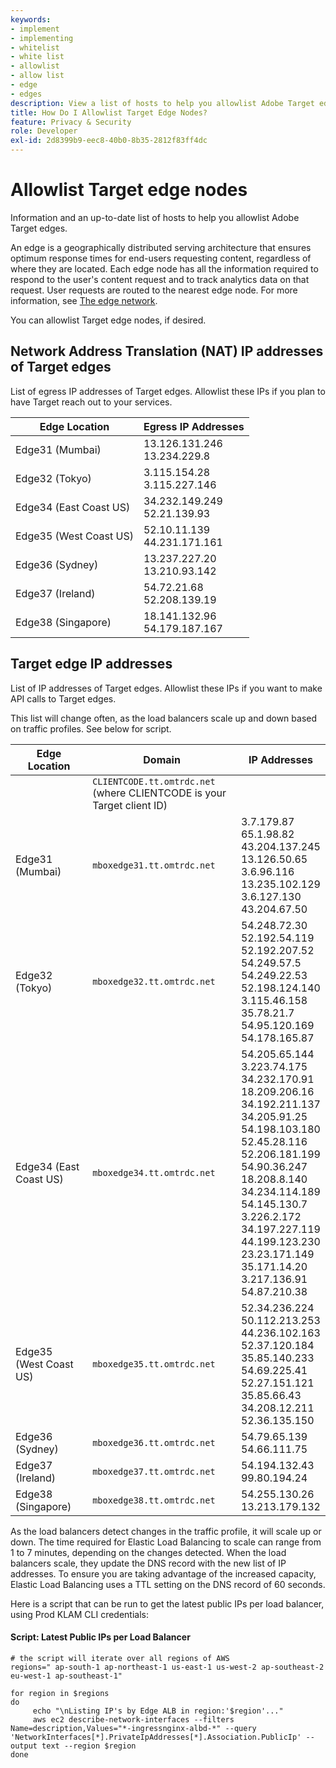 ```yaml
---
keywords:
- implement
- implementing
- whitelist
- white list
- allowlist
- allow list
- edge
- edges
description: View a list of hosts to help you allowlist Adobe Target edges (geographically distributed serving nodes that ensure optimum response times end users).
title: How Do I Allowlist Target Edge Nodes?
feature: Privacy & Security
role: Developer
exl-id: 2d8399b9-eec8-40b0-8b35-2812f83ff4dc
---
```

# Allowlist Target edge nodes

Information and an up-to-date list of hosts to help you allowlist Adobe Target edges.

An edge is a geographically distributed serving architecture that ensures optimum response times for end-users requesting content, regardless of where they are located. Each edge node has all the information required to respond to the user's content request and to track analytics data on that request. User requests are routed to the nearest edge node. For more information, see [The edge network](https://experienceleague.adobe.com/docs/target/using/introduction/how-target-works.html#concept_0AE2ED8E9DE64288A8B30FCBF1040934).

You can allowlist Target edge nodes, if desired. 

## Network Address Translation (NAT) IP addresses of Target edges

List of egress IP addresses of Target edges. Allowlist these IPs if you plan to have Target reach out to your services.

|Edge Location|Egress IP Addresses|
| --- | --- |
|Edge31 (Mumbai)|13.126.131.246<br />13.234.229.8|
|Edge32 (Tokyo)|3.115.154.28<br />3.115.227.146|
|Edge34 (East Coast US)|34.232.149.249<br />52.21.139.93|
|Edge35 (West Coast US)|52.10.11.139<br />44.231.171.161|
|Edge36 (Sydney)|13.237.227.20<br />13.210.93.142|
|Edge37 (Ireland)|54.72.21.68<br />52.208.139.19|
|Edge38 (Singapore)|18.141.132.96<br />54.179.187.167|

## Target edge IP addresses

List of IP addresses of Target edges. Allowlist these IPs if you want to make API calls to Target edges.

<InlineAlert variant="warning" slots="text" />

This list will change often, as the load balancers scale up and down based on traffic profiles. See below for script.

|Edge Location|Domain|IP Addresses|
| --- | --- | --- |
||`CLIENTCODE.tt.omtrdc.net`<br />(where CLIENTCODE is your Target client ID)||
|Edge31 (Mumbai)|`mboxedge31.tt.omtrdc.net`|3.7.179.87<br />65.1.98.82<br />43.204.137.245<br />13.126.50.65<br />3.6.96.116<br />13.235.102.129<br />3.6.127.130<br />43.204.67.50|
|Edge32 (Tokyo)|`mboxedge32.tt.omtrdc.net`|54.248.72.30<br />52.192.54.119<br />52.192.207.52<br />54.249.57.5<br />54.249.22.53<br />52.198.124.140<br />3.115.46.158<br />35.78.21.7<br />54.95.120.169<br />54.178.165.87|
|Edge34 (East Coast US)|`mboxedge34.tt.omtrdc.net`|54.205.65.144<br />3.223.74.175<br />34.232.170.91<br />18.209.206.16<br />34.192.211.137<br />34.205.91.25<br />54.198.103.180<br />52.45.28.116<br />52.206.181.199<br />54.90.36.247<br />18.208.8.140<br />34.234.114.189<br />54.145.130.7<br />3.226.2.172<br />34.197.227.119<br />44.199.123.230<br />23.23.171.149<br />35.171.14.20<br />3.217.136.91<br />54.87.210.38|
|Edge35 (West Coast US)|`mboxedge35.tt.omtrdc.net`|52.34.236.224<br />50.112.213.253<br />44.236.102.163<br />52.37.120.184<br />35.85.140.233<br />54.69.225.41<br />52.27.151.121<br />35.85.66.43<br />34.208.12.211<br />52.36.135.150|
|Edge36 (Sydney)|`mboxedge36.tt.omtrdc.net`|54.79.65.139<br />54.66.111.75|
|Edge37 (Ireland)|`mboxedge37.tt.omtrdc.net`|54.194.132.43<br />99.80.194.24|
|Edge38 (Singapore)|`mboxedge38.tt.omtrdc.net`|54.255.130.26<br />13.213.179.132|

As the load balancers detect changes in the traffic profile, it will scale up or down. The time required for Elastic Load Balancing to scale can range from 1 to 7 minutes, depending on the changes detected. When the load balancers scale, they update the DNS record with the new list of IP addresses. To ensure you are taking advantage of the increased capacity, Elastic Load Balancing uses a TTL setting on the DNS record of 60 seconds.

Here is a script that can be run to get the latest public IPs per load balancer, using Prod KLAM CLI credentials:

<CodeBlock slots="heading, code" repeat="1" languages="CURL" />

#### Script: Latest Public IPs per Load Balancer

```
# the script will iterate over all regions of AWS
regions=" ap-south-1 ap-northeast-1 us-east-1 us-west-2 ap-southeast-2  eu-west-1 ap-southeast-1"
 
for region in $regions
do
     echo "\nListing IP's by Edge ALB in region:'$region'..."
     aws ec2 describe-network-interfaces --filters Name=description,Values="*-ingressnginx-albd-*" --query 'NetworkInterfaces[*].PrivateIpAddresses[*].Association.PublicIp' --output text --region $region
done
```